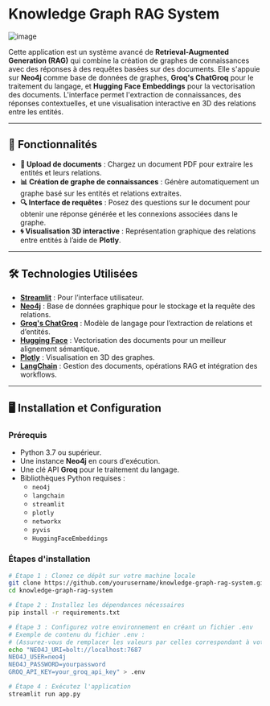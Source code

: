 # Knowledge Graph RAG System
![image](https://github.com/user-attachments/assets/a86d8bbb-a973-445e-8ce3-34dea5483207)

Cette application est un système avancé de **Retrieval-Augmented Generation (RAG)** qui combine la création de graphes de connaissances avec des réponses à des requêtes basées sur des documents. Elle s'appuie sur **Neo4j** comme base de données de graphes, **Groq's ChatGroq** pour le traitement du langage, et **Hugging Face Embeddings** pour la vectorisation des documents. L'interface permet l'extraction de connaissances, des réponses contextuelles, et une visualisation interactive en 3D des relations entre les entités.

---

## 🚀 **Fonctionnalités**

- **📄 Upload de documents** : Chargez un document PDF pour extraire les entités et leurs relations.
- **📊 Création de graphe de connaissances** : Génère automatiquement un graphe basé sur les entités et relations extraites.
- **🔍 Interface de requêtes** : Posez des questions sur le document pour obtenir une réponse générée et les connexions associées dans le graphe.
- **🌀 Visualisation 3D interactive** : Représentation graphique des relations entre entités à l’aide de **Plotly**.

---

## 🛠️ **Technologies Utilisées**

- **[Streamlit](https://streamlit.io/)** : Pour l’interface utilisateur.
- **[Neo4j](https://neo4j.com/)** : Base de données graphique pour le stockage et la requête des relations.
- **[Groq's ChatGroq](https://www.groq.com/)** : Modèle de langage pour l’extraction de relations et d’entités.
- **[Hugging Face](https://huggingface.co/)** : Vectorisation des documents pour un meilleur alignement sémantique.
- **[Plotly](https://plotly.com/)** : Visualisation en 3D des graphes.
- **[LangChain](https://www.langchain.com/)** : Gestion des documents, opérations RAG et intégration des workflows.

---

## 🖥️ **Installation et Configuration**

### **Prérequis**

- Python 3.7 ou supérieur.
- Une instance **Neo4j** en cours d'exécution.
- Une clé API **Groq** pour le traitement du langage.
- Bibliothèques Python requises :
  - `neo4j`
  - `langchain`
  - `streamlit`
  - `plotly`
  - `networkx`
  - `pyvis`
  - `HuggingFaceEmbeddings`

### **Étapes d'installation**

```bash
# Étape 1 : Clonez ce dépôt sur votre machine locale
git clone https://github.com/yourusername/knowledge-graph-rag-system.git
cd knowledge-graph-rag-system

# Étape 2 : Installez les dépendances nécessaires
pip install -r requirements.txt

# Étape 3 : Configurez votre environnement en créant un fichier .env
# Exemple de contenu du fichier .env :
# (Assurez-vous de remplacer les valeurs par celles correspondant à votre configuration)
echo "NEO4J_URI=bolt://localhost:7687
NEO4J_USER=neo4j
NEO4J_PASSWORD=yourpassword
GROQ_API_KEY=your_groq_api_key" > .env

# Étape 4 : Exécutez l'application
streamlit run app.py
